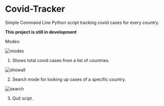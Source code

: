 # Covid-Tracker
Simple Command Line Python script tracking covid cases for every country.

**This project is still in development**

Modes:

![modes](https://user-images.githubusercontent.com/99222260/170873562-33256420-6d16-4f50-8a71-5e14a9b8b180.png)

1) Shows total covid cases from a list of countries.

![showall](https://user-images.githubusercontent.com/99222260/170873734-42f7b170-f16b-4b51-a128-b4c836ac46c3.png)

2) Search mode for looking up cases of a specific country.

![search](https://user-images.githubusercontent.com/99222260/170873756-05bc52c4-12e2-4f04-84b2-be6c98224b8e.png)

3) Quit scipt.

